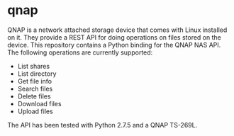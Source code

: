 qnap
====

QNAP is a network attached storage device that comes with Linux installed on it. They provide a REST API for doing operations on files stored on the device. This repository contains a Python binding for the QNAP NAS API. The following operations are currently supported:

- List shares
- List directory
- Get file info
- Search files
- Delete files
- Download files
- Upload files

The API has been tested with Python 2.7.5 and a QNAP TS-269L.
